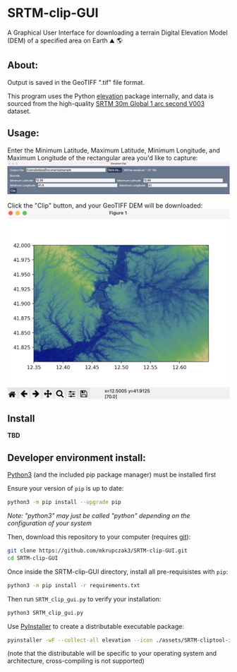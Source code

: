 # SRTM-clip-GUI
A Graphical User Interface for downloading a terrain Digital Elevation Model (DEM) of a specified area on Earth ⛰ 🌎

## About:

Output is saved in the GeoTIFF ".tif" file format.

This program uses the Python [elevation](https://pypi.org/project/elevation/) package internally, and data is sourced from the high-quality [SRTM 30m Global 1 arc second V003](https://lpdaac.usgs.gov/products/srtmgl1nv003/) dataset.

## Usage:

Enter the Minimum Latitude, Maximum Latitude, Minimum Longitude, and Maximum Longitude of the rectangular area you'd like to capture:
<img width="768" alt="image of SRTM-clip-GUI running on MacOS. Default bounds 12.35 41.8 12.65 42 for Rome-30m-DEM.tif are already filled in" src="./assets/demo_main.png">


Click the "Clip" button, and your GeoTIFF DEM will be downloaded:
<a href="https://github.com/mkrupczak3/OpenAthena#parsegeotiffpy"><img width="565" alt="Screenshot of a render of the Rome-30m-DEM.tif Digital Elevation Model file, using OpenAthena parseGeoTIFF.py on MacOS" src="./assets/Render_Rome-30m-DEM.png"></a>

## Install
**TBD**

##  Developer environment install:

[Python3](https://www.python.org/) (and the included pip package manager) must be installed first

Ensure your version of `pip` is up to date:
```bash
python3 -m pip install --upgrade pip
```

_Note: "python3" may just be called "python" depending on the configuration of your system_

Then, download this repository to your computer (requires [git](https://github.com/git-guides/install-git)):
```bash
git clone https://github.com/mkrupczak3/SRTM-clip-GUI.git
cd SRTM-clip-GUI
```

Once inside the SRTM-clip-GUI directory, install all pre-requisistes with `pip`:
```bash
python3 -m pip install -r requirements.txt
```

Then run `SRTM_clip_gui.py` to verify your installation:

```bash
python3 SRTM_clip_gui.py
```

Use [PyInstaller](https://pyinstaller.org/en/stable/) to create a distributable executable package:
```bash
pyinstaller -wF --collect-all elevation --icon ./assets/SRTM-cliptool-icon.ico SRTM_clip_gui.py
```

(note that the distributable will be specific to your operating system and architecture, cross-compiling is not supported)
